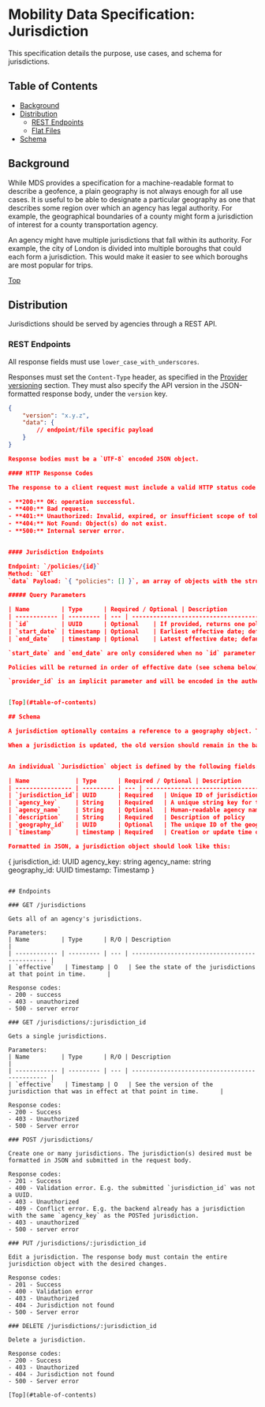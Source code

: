 # Mobility Data Specification: Jurisdiction

This specification details the purpose, use cases, and schema for jurisdictions.

## Table of Contents

- [Background](#background)
- [Distribution](#distribution)
  - [REST Endpoints](#rest-endpoints)
  - [Flat Files](#flat-files)
- [Schema](#schema)

## Background

While MDS provides a specification for a machine-readable format to describe a geofence, a plain geography is not always enough for all use cases. It is useful to be able to designate a particular geography as one that describes some region over which an agency has legal authority. For example, the geographical boundaries of a county might form a jurisdiction of interest for a county transportation agency. 

An agency might have multiple jurisdictions that fall within its authority. For example, the city of London is divided into multiple boroughs that could each form a jurisdiction. This would make it easier to see which boroughs are most popular for trips. 

[Top](#table-of-contents)

## Distribution

Jurisdictions should be served by agencies through a REST API.

### REST Endpoints

All response fields must use `lower_case_with_underscores`.

Responses must set the `Content-Type` header, as specified in the [Provider versioning](../provider/README.md#versioning) section. They must also specify the API version in the JSON-formatted response body, under the `version` key.


```json
{
    "version": "x.y.z",
    "data": {
        // endpoint/file specific payload
    }
}

Response bodies must be a `UTF-8` encoded JSON object.

#### HTTP Response Codes

The response to a client request must include a valid HTTP status code defined in the [IANA HTTP Status Code Registry](https://www.iana.org/assignments/http-status-codes/http-status-codes.xhtml)

- **200:** OK: operation successful.
- **400:** Bad request.
- **401:** Unauthorized: Invalid, expired, or insufficient scope of token.
- **404:** Not Found: Object(s) do not exist.
- **500:** Internal server error.


#### Jurisdiction Endpoints

Endpoint: `/policies/{id}`  
Method: `GET`  
`data` Payload: `{ "policies": [] }`, an array of objects with the structure [outlined below](#policy).

##### Query Parameters

| Name         | Type      | Required / Optional | Description                                    |
| ------------ | --------- | --- | ---------------------------------------------- |
| `id`         | UUID      | Optional    | If provided, returns one policy object with the matching UUID; default is to return all policy objects.                       |
| `start_date` | timestamp | Optional    | Earliest effective date; default is policies effective as of the request time |
| `end_date`   | timestamp | Optional    | Latest effective date; default is all policies effective in the future    |

`start_date` and `end_date` are only considered when no `id` parameter is provided.

Policies will be returned in order of effective date (see schema below), with pagination as in the `agency` and `provider` specs.

`provider_id` is an implicit parameter and will be encoded in the authentication mechanism, or a complete list of policies should be produced. If the Agency decides that Provider-specific policy documents should not be shared with other Providers (e.g. punitive policy in response to violations), an Agency should filter policy objects before serving them via this endpoint.


[Top](#table-of-contents)

## Schema

A jurisdiction optionally contains a reference to a geography object. This reference may change over time. 

When a jurisdiction is updated, the old version should remain in the back-end for archival purposes.


An individual `Jurisdiction` object is defined by the following fields:

| Name             | Type      | Required / Optional | Description                                                                         |
| ---------------- | --------- | --- | ----------------------------------------------------------------------------------- |
| `jurisdiction_id`| UUID      | Required   | Unique ID of jurisdiction
| `agency_key`     | String    | Required   | A unique string key for the jurisdiction. Allows for easier management of jurisdiction-based access control.
| `agency_name`    | String    | Optional   | Human-readable agency name for display purposes |
| `description`    | String    | Required   | Description of policy                                                               |
| `geography_id`   | UUID      | Optional   | The unique ID of the geography covered by this jurisdiction
| `timestamp`      | timestamp | Required   | Creation or update time of a jurisdiction.                                                 |

Formatted in JSON, a jurisdiction object should look like this:

```
{
  jurisdiction_id: UUID
  agency_key: string
  agency_name: string
  geography_id: UUID
  timestamp: Timestamp
}
```

## Endpoints

### GET /jurisdictions

Gets all of an agency's jurisdictions.

Parameters:
| Name         | Type      | R/O | Description                                    |
| ------------ | --------- | --- | ---------------------------------------------- |
| `effective`   | Timestamp | O   | See the state of the jurisdictions at that point in time.      |

Response codes:
- 200 - success
- 403 - unauthorized
- 500 - server error

### GET /jurisdictions/:jurisdiction_id

Gets a single jurisdictions.

Parameters:
| Name         | Type      | R/O | Description                                    |
| ------------ | --------- | --- | ---------------------------------------------- |
| `effective`   | Timestamp | O   | See the version of the jurisdiction that was in effect at that point in time.      |

Response codes:
- 200 - Success
- 403 - Unauthorized
- 500 - Server error

### POST /jurisdictions/

Create one or many jurisdictions. The jurisdiction(s) desired must be formatted in JSON and submitted in the request body.

Response codes:
- 201 - Success
- 400 - Validation error. E.g. the submitted `jurisdiction_id` was not a UUID.
- 403 - Unauthorized
- 409 - Conflict error. E.g. the backend already has a jurisdiction with the same `agency_key` as the POSTed jurisdiction.
- 403 - unauthorized
- 500 - server error

### PUT /jurisdictions/:jurisdiction_id

Edit a jurisdiction. The response body must contain the entire jurisdiction object with the desired changes.

Response codes:
- 201 - Success
- 400 - Validation error
- 403 - Unauthorized
- 404 - Jurisdiction not found
- 500 - Server error

### DELETE /jurisdictions/:jurisdiction_id

Delete a jurisdiction.

Response codes:
- 200 - Success
- 403 - Unauthorized
- 404 - Jurisdiction not found
- 500 - Server error

[Top](#table-of-contents)
